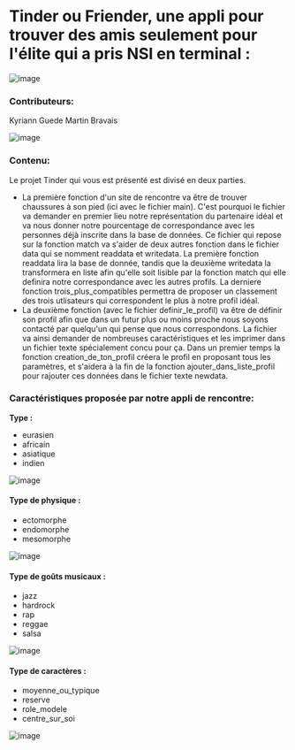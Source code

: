 # Tinder ou Friender, une appli pour trouver des amis seulement pour l'élite qui a pris NSI en terminal :
![image](https://user-images.githubusercontent.com/91455910/195780809-2c503da7-f4c6-45a8-83c3-18a2db9c1978.png)

































### __Contributeurs:__
Kyriann Guede
Martin Bravais

![image](https://user-images.githubusercontent.com/91455910/195779516-e678cae0-0664-40e8-adac-4798b31e1def.png)

 



### __Contenu:__



Le projet Tinder qui vous est présenté est divisé en deux parties.
* La première fonction d'un site de rencontre va être de trouver chaussures à son pied  (ici avec le fichier main). C'est pourquoi le fichier va demander en premier lieu notre représentation du partenaire idéal et va nous donner notre pourcentage de correspondance avec les personnes déjà inscrite dans la base de données. Ce fichier qui repose sur la fonction match va s'aider de deux autres fonction dans le fichier data qui se nomment readdata et writedata. La première fonction readdata lira la base de donnée, tandis que la deuxième writedata la transformera en liste afin qu'elle soit lisible par la fonction match qui elle definira notre correspondance avec les autres profils. La derniere fonction trois_plus_compatibles permettra de proposer un classement des trois utlisateurs qui correspondent le plus à notre profil idéal.
* La deuxième fonction (avec le fichier definir_le_profil) va être de définir son profil afin que dans un futur plus ou moins proche nous soyons contacté par quelqu'un qui pense que nous correspondons. La fichier va ainsi demander de nombreuses caractéristiques et les imprimer dans un fichier texte spécialement concu pour ça. Dans un premier temps la fonction creation_de_ton_profil créera le profil en proposant tous les paramètres, et s'aidera à la fin de la fonction ajouter_dans_liste_profil pour rajouter ces données dans le fichier texte newdata.



### __Caractéristiques proposée par notre appli de rencontre:__

__Type :__  
* eurasien
* africain
* asiatique
* indien

![image](https://user-images.githubusercontent.com/91455910/195777992-2faf34e5-663e-48e1-9a88-5c4cfbf31cfd.png)



#### Type de physique :
* ectomorphe
* endomorphe 
* mesomorphe

![image](https://user-images.githubusercontent.com/91455910/195777579-aaa01da7-00c6-4694-aad9-d23c92279ee0.png)


#### Type de goûts musicaux :
* jazz
* hardrock
* rap
* reggae
* salsa

![image](https://user-images.githubusercontent.com/91455910/195778227-573bfd8e-c8a7-46ed-b198-5b5ad51d7ca9.png)



#### Type de caractères :
* moyenne_ou_typique
* reserve
* role_modele 
* centre_sur_soi


![image](https://user-images.githubusercontent.com/91455910/195778612-13aa2891-ad0f-47ac-a196-a57f79e75166.png)

